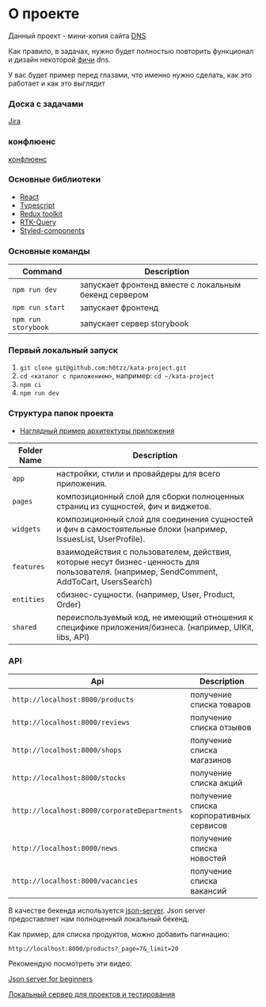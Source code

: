 # О проекте
Данный проект - мини-копия сайта [DNS](https://www.dns-shop.ru/actions/)
  
Как правило, в задачах, нужно будет полностью повторить функционал и дизайн некоторой [фичи](https://hsbi.hse.ru/articles/ficha-chto-eto-znachit/) dns.

У вас будет пример перед глазами, что именно нужно сделать, как это работает и как это выглядит

### Доска с задачами
[Jira](https://jora.kata.academy/secure/RapidBoard.jspa?rapidView=15&projectKey=DNS&selectedIssue=DNS-9)

### конфлюенс
[конфлюенс](https://wika.kata.academy/pages/viewpage.action?pageId=7503893)

### Основные библиотеки

- [React](https://react.dev/)
- [Typescript](https://www.typescriptlang.org/docs/)
- [Redux toolkit](https://redux-toolkit.js.org/)
- [RTK-Query](https://redux-toolkit.js.org/rtk-query/overview/)
- [Styled-components](https://styled-components.com/)

### Основные команды
| Command           | Description                                                |
|-------------------|------------------------------------------------------------|
| `npm run dev `    | запускает фронтенд вместе с локальным бекенд сервером      |
| `npm run start`   | запускает фронтенд                                         |
| `npm run storybook`| запускает сервер storybook                                 |

### Первый локальный запуск
1. `git clone git@github.com:h0tzz/kata-project.git`
2. `cd <каталог с приложением>`, например: `cd ~/kata-project`
3. `npm ci`
4. `npm run dev`

### Структура папок проекта
- [Наглядный пример архитектуры приложения](https://github.com/sldk-yuri/realworld-react-fsd/)

| Folder Name | Description                                                                           |
|-------------|---------------------------------------------------------------------------------------|
| `app`       | настройки, стили и провайдеры для всего приложения.                              |
| `pages`     |  композиционный слой для сборки полноценных страниц из сущностей, фич и виджетов.                                                      |
| `widgets`  | композиционный слой для соединения сущностей и фич в самостоятельные блоки (например, IssuesList, UserProfile).     |
| `features`    | взаимодействия с пользователем, действия, которые несут бизнес-ценность для пользователя. (например, SendComment, AddToCart, UsersSearch)                                             |
| `entities`   | сбизнес-сущности. (например, User, Product, Order) |
| `shared`   |  переиспользуемый код, не имеющий отношения к специфике приложения/бизнеса. (например, UIKit, libs, API) |


### API
| Api                              | Description                            |
|----------------------------------|----------------------------------------|
| `http://localhost:8000/products` | получение списка товаров               |
| `http://localhost:8000/reviews`  | получение списка отзывов               |
| `http://localhost:8000/shops`    | получение списка магазинов             |
| `http://localhost:8000/stocks`   | получение списка акций                 |
| `http://localhost:8000/corporateDepartments`| получение списка корпоративных сервисов |
| `http://localhost:8000/news`| получение списка новостей              |
| `http://localhost:8000/vacancies`| получение списка вакансий |

В качестве бекенда используется [json-server](https://www.npmjs.com/package/json-server). 
Json server предоставляет нам полноценный локальный бекенд.

Как пример, для списка продуктов, можно добавить пагинацию:

`http://localhost:8000/products?_page=7&_limit=20`

Рекомендую посмотреть эти видео:

[Json server for beginners](https://www.youtube.com/playlist?list=PLC3y8-rFHvwhc9YZIdqNL5sWeTCGxF4ya)

[Локальный сервер для проектов и тестирования](https://www.youtube.com/watch?v=odwOkxkmVH8)


